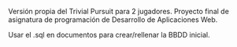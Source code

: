 Versión propia del Trivial Pursuit para 2 jugadores.
Proyecto final de asignatura de programación de Desarrollo de Aplicaciones Web.

Usar el .sql en documentos para crear/rellenar la BBDD inicial.
